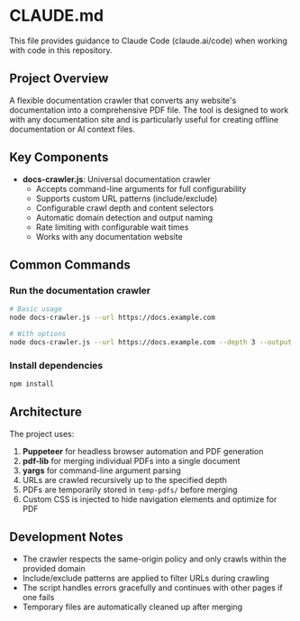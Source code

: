 # CLAUDE.md

This file provides guidance to Claude Code (claude.ai/code) when working with code in this repository.

## Project Overview

A flexible documentation crawler that converts any website's documentation into a comprehensive PDF file. The tool is designed to work with any documentation site and is particularly useful for creating offline documentation or AI context files.

## Key Components

- **docs-crawler.js**: Universal documentation crawler
  - Accepts command-line arguments for full configurability
  - Supports custom URL patterns (include/exclude)
  - Configurable crawl depth and content selectors
  - Automatic domain detection and output naming
  - Rate limiting with configurable wait times
  - Works with any documentation website

## Common Commands

### Run the documentation crawler
```bash
# Basic usage
node docs-crawler.js --url https://docs.example.com

# With options
node docs-crawler.js --url https://docs.example.com --depth 3 --output my-docs.pdf --wait 2000
```

### Install dependencies
```bash
npm install
```

## Architecture

The project uses:
1. **Puppeteer** for headless browser automation and PDF generation
2. **pdf-lib** for merging individual PDFs into a single document
3. **yargs** for command-line argument parsing
4. URLs are crawled recursively up to the specified depth
5. PDFs are temporarily stored in `temp-pdfs/` before merging
6. Custom CSS is injected to hide navigation elements and optimize for PDF

## Development Notes

- The crawler respects the same-origin policy and only crawls within the provided domain
- Include/exclude patterns are applied to filter URLs during crawling
- The script handles errors gracefully and continues with other pages if one fails
- Temporary files are automatically cleaned up after merging